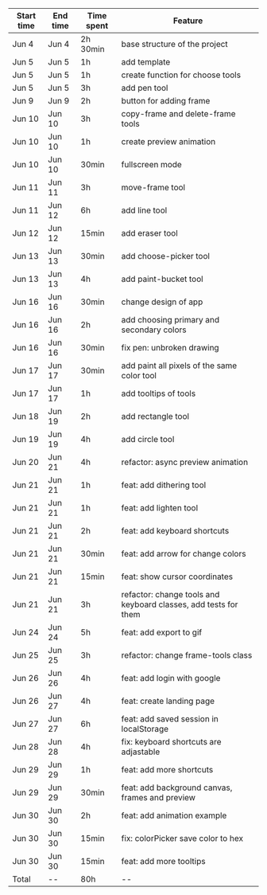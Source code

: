| Start time | End time | Time spent | Feature |
|------------|----------|------------|---------|
| Jun 4 | Jun 4 | 2h 30min | base structure of the project |
| Jun 5 | Jun 5 | 1h | add template |
| Jun 5 | Jun 5 | 1h | create function for choose tools |
| Jun 5 | Jun 5 | 3h | add pen tool |
| Jun 9 | Jun 9 | 2h | button for adding frame |
| Jun 10 | Jun 10 | 3h | copy-frame and delete-frame tools |
| Jun 10 | Jun 10 | 1h | create preview animation |
| Jun 10 | Jun 10 | 30min | fullscreen mode |
| Jun 11 | Jun 11 | 3h | move-frame tool |
| Jun 11 | Jun 12 | 6h | add line tool |
| Jun 12 | Jun 12 | 15min | add eraser tool |
| Jun 13 | Jun 13 | 30min | add choose-picker tool |
| Jun 13 | Jun 13 | 4h | add paint-bucket tool |
| Jun 16 | Jun 16 | 30min | change design of app |
| Jun 16 | Jun 16 | 2h | add choosing primary and secondary colors |
| Jun 16 | Jun 16 | 30min | fix pen: unbroken drawing |
| Jun 17 | Jun 17 | 30min | add paint all pixels of the same color tool |
| Jun 17 | Jun 17 | 1h | add tooltips of tools |
| Jun 18 | Jun 19 | 2h | add rectangle tool |
| Jun 19 | Jun 19 | 4h | add circle tool |
| Jun 20 | Jun 21 | 4h | refactor: async preview animation |
| Jun 21 | Jun 21 | 1h | feat: add dithering tool |
| Jun 21 | Jun 21 | 1h | feat: add lighten tool |
| Jun 21 | Jun 21 | 2h | feat: add keyboard shortcuts |
| Jun 21 | Jun 21 | 30min | feat: add arrow for change colors |
| Jun 21 | Jun 21 | 15min | feat: show cursor coordinates |
| Jun 21 | Jun 21 | 3h | refactor: change tools and keyboard classes, add tests for them |
| Jun 24 | Jun 24 | 5h | feat: add export to gif |
| Jun 25 | Jun 25 | 3h | refactor: change frame-tools class |
| Jun 26 | Jun 26 | 4h | feat: add login with google |
| Jun 26 | Jun 27 | 4h | feat: create landing page |
| Jun 27 | Jun 27 | 6h | feat: add saved session in localStorage |
| Jun 28 | Jun 28 | 4h | fix: keyboard shortcuts are adjastable |
| Jun 29 | Jun 29 | 1h | feat: add more shortcuts |
| Jun 29 | Jun 29 | 30min | feat: add background canvas, frames and preview |
| Jun 30 | Jun 30 | 2h | feat: add animation example |
| Jun 30 | Jun 30 | 15min | fix: colorPicker save color to hex |
| Jun 30 | Jun 30 | 15min | feat: add more tooltips |
|Total|--| 80h | --|
